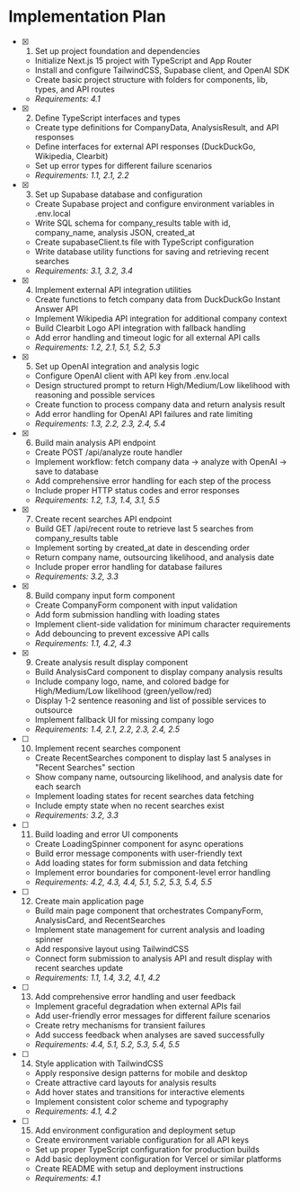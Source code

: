 # Implementation Plan

- [x] 1. Set up project foundation and dependencies

  - Initialize Next.js 15 project with TypeScript and App Router
  - Install and configure TailwindCSS, Supabase client, and OpenAI SDK
  - Create basic project structure with folders for components, lib, types, and API routes
  - _Requirements: 4.1_

- [x] 2. Define TypeScript interfaces and types

  - Create type definitions for CompanyData, AnalysisResult, and API responses
  - Define interfaces for external API responses (DuckDuckGo, Wikipedia, Clearbit)
  - Set up error types for different failure scenarios
  - _Requirements: 1.1, 2.1, 2.2_

- [x] 3. Set up Supabase database and configuration

  - Create Supabase project and configure environment variables in .env.local
  - Write SQL schema for company_results table with id, company_name, analysis JSON, created_at
  - Create supabaseClient.ts file with TypeScript configuration
  - Write database utility functions for saving and retrieving recent searches
  - _Requirements: 3.1, 3.2, 3.4_

- [x] 4. Implement external API integration utilities

  - Create functions to fetch company data from DuckDuckGo Instant Answer API
  - Implement Wikipedia API integration for additional company context
  - Build Clearbit Logo API integration with fallback handling
  - Add error handling and timeout logic for all external API calls
  - _Requirements: 1.2, 2.1, 5.1, 5.2, 5.3_

- [x] 5. Set up OpenAI integration and analysis logic

  - Configure OpenAI client with API key from .env.local
  - Design structured prompt to return High/Medium/Low likelihood with reasoning and possible services
  - Create function to process company data and return analysis result
  - Add error handling for OpenAI API failures and rate limiting
  - _Requirements: 1.3, 2.2, 2.3, 2.4, 5.4_

- [x] 6. Build main analysis API endpoint

  - Create POST /api/analyze route handler
  - Implement workflow: fetch company data → analyze with OpenAI → save to database
  - Add comprehensive error handling for each step of the process
  - Include proper HTTP status codes and error responses
  - _Requirements: 1.2, 1.3, 1.4, 3.1, 5.5_

- [x] 7. Create recent searches API endpoint

  - Build GET /api/recent route to retrieve last 5 searches from company_results table
  - Implement sorting by created_at date in descending order
  - Return company name, outsourcing likelihood, and analysis date
  - Include proper error handling for database failures
  - _Requirements: 3.2, 3.3_

- [x] 8. Build company input form component

  - Create CompanyForm component with input validation
  - Add form submission handling with loading states
  - Implement client-side validation for minimum character requirements
  - Add debouncing to prevent excessive API calls
  - _Requirements: 1.1, 4.2, 4.3_

- [x] 9. Create analysis result display component

  - Build AnalysisCard component to display company analysis results
  - Include company logo, name, and colored badge for High/Medium/Low likelihood (green/yellow/red)
  - Display 1-2 sentence reasoning and list of possible services to outsource
  - Implement fallback UI for missing company logo
  - _Requirements: 1.4, 2.1, 2.2, 2.3, 2.4, 2.5_

- [ ] 10. Implement recent searches component

  - Create RecentSearches component to display last 5 analyses in "Recent Searches" section
  - Show company name, outsourcing likelihood, and analysis date for each search
  - Implement loading states for recent searches data fetching
  - Include empty state when no recent searches exist
  - _Requirements: 3.2, 3.3_

- [ ] 11. Build loading and error UI components

  - Create LoadingSpinner component for async operations
  - Build error message components with user-friendly text
  - Add loading states for form submission and data fetching
  - Implement error boundaries for component-level error handling
  - _Requirements: 4.2, 4.3, 4.4, 5.1, 5.2, 5.3, 5.4, 5.5_

- [ ] 12. Create main application page

  - Build main page component that orchestrates CompanyForm, AnalysisCard, and RecentSearches
  - Implement state management for current analysis and loading spinner
  - Add responsive layout using TailwindCSS
  - Connect form submission to analysis API and result display with recent searches update
  - _Requirements: 1.1, 1.4, 3.2, 4.1, 4.2_

- [ ] 13. Add comprehensive error handling and user feedback

  - Implement graceful degradation when external APIs fail
  - Add user-friendly error messages for different failure scenarios
  - Create retry mechanisms for transient failures
  - Add success feedback when analyses are saved successfully
  - _Requirements: 4.4, 5.1, 5.2, 5.3, 5.4, 5.5_

- [ ] 14. Style application with TailwindCSS

  - Apply responsive design patterns for mobile and desktop
  - Create attractive card layouts for analysis results
  - Add hover states and transitions for interactive elements
  - Implement consistent color scheme and typography
  - _Requirements: 4.1, 4.2_

- [ ] 15. Add environment configuration and deployment setup
  - Create environment variable configuration for all API keys
  - Set up proper TypeScript configuration for production builds
  - Add basic deployment configuration for Vercel or similar platforms
  - Create README with setup and deployment instructions
  - _Requirements: 4.1_
